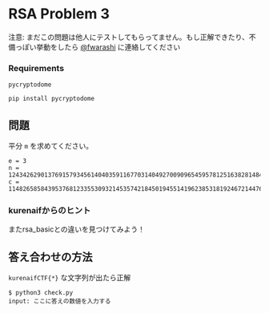 # RSA Problem 3

注意: まだこの問題は他人にテストしてもらってません。もし正解できたり、不備っぽい挙動をしたら [@fwarashi](https://twitter.com/fwarashi) に連絡してください

### Requirements

`pycryptodome`

```
pip install pycryptodome
```


## 問題

平分 `m` を求めてください。


```
e = 3
n = 124342629013769157934561404035911677031404927009096545957812516382814846306534543052761065756323072976195532835304110759784668426225810560713907031843001942319341462999247047788954930268654775680932659749234198390677645303582839831125798828076574555754543086539418352936283457618511693940055358371877429745793
c = 114826585843953768123355309321453574218450194551419623853181924672144760867738501240115638551042040088507727976209996574943808216852598440889618961059884357449582684359949152389465956640584373727378795378418240548842260197810149989
```

### kurenaifからのヒント

またrsa_basicとの違いを見つけてみよう！

## 答え合わせの方法

`kurenaifCTF{*}` な文字列が出たら正解

```
$ python3 check.py
input: ここに答えの数値を入力する
```


